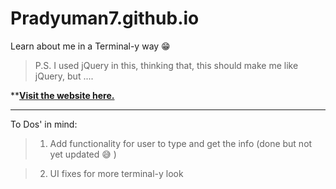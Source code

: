 # Pradyuman7.github.io

Learn about me in a Terminal-y way :grin:

> P.S. I used jQuery in this, thinking that, this should make me like jQuery, but ....

****[Visit the website here.](https://Pradyuman7.github.io)**

***
To Dos' in mind:

> 1. Add functionality for user to type and get the info (done but not yet updated 😅 )

> 2. UI fixes for more terminal-y look
